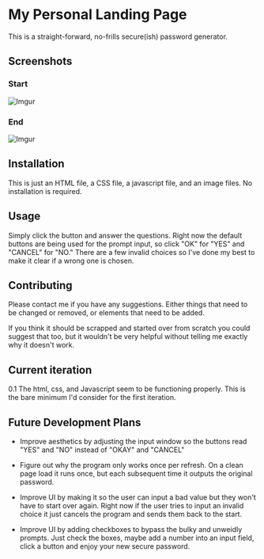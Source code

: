 # My Personal Landing Page

This is a straight-forward, no-frills secure(ish) password generator.

## Screenshots

### Start 
![Imgur](https://i.imgur.com/2bbJ4XS.png)

### End 
![Imgur](https://i.imgur.com/mWpx9KH.png)

## Installation

This is just an HTML file, a CSS file, a javascript file, and an image files. No installation is required.

## Usage

Simply click the button and answer the questions. Right now the default buttons are being used for the prompt input, so click "OK" for "YES" and "CANCEL" for "NO." There are a few invalid choices so I've done my best to make it clear if a wrong one is chosen.

## Contributing

Please contact me if you have any suggestions. Either things that need to be changed or removed, or elements that need to be added.

If you think it should be scrapped and started over from scratch you could suggest that too, but it wouldn't be very helpful without telling me exactly why it doesn't work.

## Current iteration

0.1  The html, css, and Javascript seem to be functioning properly. This is the bare minimum I'd consider for the first iteration. 


## Future Development Plans

- Improve aesthetics by adjusting the input window so the buttons read "YES" and "NO" instead of "OKAY" and "CANCEL"

- Figure out why the program only works once per refresh. On a clean page load it runs once, but each subsequent time it outputs the original password.

- Improve UI by making it so the user can input a bad value but they won't have to start over again. Right now if the user tries to input an invalid choice it just cancels the program and sends them back to the start.

- Improve UI by adding checkboxes to bypass the bulky and unweidly prompts. Just check the boxes, maybe add a number into an input field, click a button and enjoy your new secure password.
